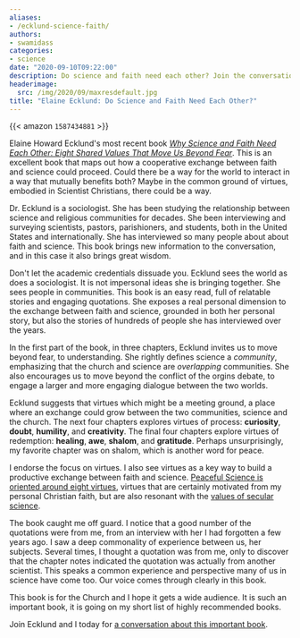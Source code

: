 ```yaml
---
aliases:
- /ecklund-science-faith/
authors:
- swamidass
categories:
- science
date: "2020-09-10T09:22:00"
description: Do science and faith need each other? Join the conversation today with Elaine Ecklund, a sociologist of science, about her new book.
headerimage:
  src: /img/2020/09/maxresdefault.jpg
title: "Elaine Ecklund: Do Science and Faith Need Each Other?"
---
```


{{< amazon `1587434881` >}}

Elaine Howard Ecklund's most recent book *[Why Science and Faith Need Each Other: Eight Shared Values That Move Us Beyond Fear](https://www.amazon.com/Science-Faith-Need-Each-Other-ebook/dp/B0821NVBVM/tag=swamidass-20)*. This is an excellent book that maps out how a cooperative exchange between faith and science could proceed. Could there be a way for the world to interact in a way that mutually benefits both? Maybe in the common ground of virtues, embodied in Scientist Christians, there could be a way.

Dr. Ecklund is a sociologist. She has been studying the relationship between science and religious communities for decades. She been interviewing and surveying scientists, pastors, parishioners, and students, both in the United States and internationally. She has interviewed so many people about about faith and science. This book brings new information to the conversation, and in this case it also brings great wisdom.

Don't let the academic credentials dissuade you. Ecklund sees the world as does a sociologist. It is not impersonal ideas she is bringing together. She sees people in communities. This book is an easy read, full of relatable stories and engaging quotations. She exposes a real personal dimension to the exchange between faith and science, grounded in both her personal story, but also the stories of hundreds of people she has interviewed over the years.

In the first part of the book, in three chapters, Ecklund invites us to move beyond fear, to understanding. She rightly defines science a *community*, emphasizing that the church and science are *overlapping* communities. She also encourages us to move beyond the conflict of the orgins debate, to engage a larger and more engaging dialogue between the two worlds.

Ecklund suggests that virtues which might be a meeting ground, a place where an exchange could grow between the two communities, science and the church. The next four chapters explores virtues of process: **curiosity**, **doubt**, **humility**, and **creativity**. The final four chapters explore virtues of redemption: **healing**, **awe**, **shalom**, and **gratitude**. Perhaps unsurprisingly, my favorite chapter was on shalom, which is another word for peace.

I endorse the focus on virtues. I also see virtues as a key way to build a productive exchange between faith and science. [Peaceful Science is oriented around eight virtues](https://peacefulscience.org/mission-and-values/), virtues that are certainly motivated from my personal Christian faith, but are also resonant with the [values of secular science](https://peacefulscience.org/stephen-matheson-humanists-invitation/).

The book caught me off guard. I notice that a good number of the quotations were from me, from an interview with her I had forgotten a few years ago. I saw a deep commonality of experience between us, her subjects. Several times, I thought a quotation was from me, only to discover that the chapter notes indicated the quotation was actually from another scientist. This speaks a common experience and perspective many of us in science have come too. Our voice comes through clearly in this book.

This book is for the Church and I hope it gets a wide audience. It is such an important book, it is going on my short list of highly recommended books.

Join Ecklund and I today for [a conversation about this important book](https://www.youtube.com/watch?v=Mc8UjDNwlOI).
